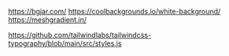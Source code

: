 <https://bgjar.com/>
<https://coolbackgrounds.io/white-background/>
<https://meshgradient.in/>

<https://github.com/tailwindlabs/tailwindcss-typography/blob/main/src/styles.js>
